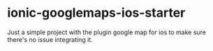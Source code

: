 # ionic-googlemaps-ios-starter

Just a simple project with the plugin google map for ios to make sure there's no issue integrating it.
